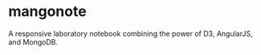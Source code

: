 mangonote
=========

A responsive laboratory notebook combining the power of D3, AngularJS, and MongoDB.

